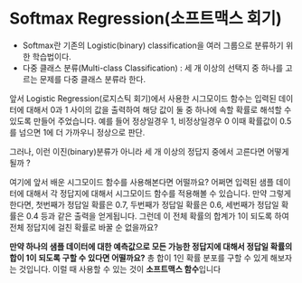 # Softmax Regression(소프트맥스 회기)

- Softmax란 기존의 Logistic(binary) classification을 여러 그룹으로 분류하기 위한 학습법이다.
- 다중 클래스 분류(Multi-class  Classification) : 세 개 이상의 선택지 중 하나를 고르는 문제를 다중 클래스 분류라 한다.

앞서 Logistic Regression(로지스틱 회기)에서 사용한 시그모이드 함수는 입력된 데이터에 대해서 0과 1 사이의 값을 출력하여 해당 값이 둘 중 하나에 속할 확률로 해석할 수 있도록 만들어 주었습니다.
예를 들어 정상일경우 1, 비정상일경우 0 이때 확률값이 0.5를 넘으면 1에 더 가까우니 정상으로 판단.

그러나, 이런 이진(binary)분류가 아니라 세 개 이상의 정답지 중에서 고른다면 어떻게 될까 ?

여기에 앞서 배운 시그모이드 함수를 사용해본다면 어떨까요? 어쩌면 입력된 샘플 데이터에 대해서 각 정답지에 대해서 시그모이드 함수를 적용해볼 수 있습니다. 만약 그렇게 한다면, 첫번째가 정답일 확률은 0.7, 두번째가 정답일 확률은 0.6, 세번째가 정답일 확률은 0.4 등과 같은 출력을 얻게됩니다. 그런데 이 전체 확률의 합계가 1이 되도록 하여 전체 정답지에 걸친 확률로 바꿀 순 없을까요?

**만약 하나의 샘플 데이터에 대한 예측값으로 모든 가능한 정답지에 대해서 정답일 확률의 합이 1이 되도록 구할 수 있다면 어떨까요?** 총 합이 1인 확률 분포를 구할 수 있게 해보자는 것입니다. 이럴 때 사용할 수 있는 것이 **소프트맥스 함수**입니다
